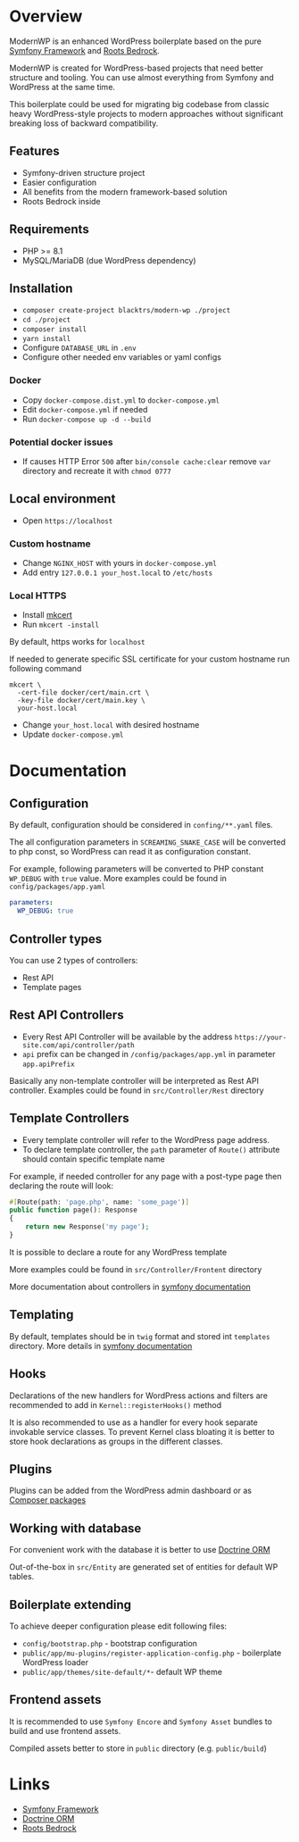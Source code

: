 # Overview
ModernWP is an enhanced WordPress boilerplate based on the pure [Symfony Framework](https://github.com/symfony) and [Roots Bedrock](https://github.com/roots/bedrock).

ModernWP is created for WordPress-based projects that need better structure and tooling. You can use almost everything from Symfony and WordPress at the same time.

This boilerplate could be used for migrating big codebase from classic heavy WordPress-style projects to modern approaches without significant breaking loss of backward compatibility.

## Features
* Symfony-driven structure project
* Easier configuration
* All benefits from the modern framework-based solution
* Roots Bedrock inside

## Requirements
 * PHP >= 8.1
 * MySQL/MariaDB (due WordPress dependency)

## Installation
* `composer create-project blacktrs/modern-wp ./project`
* `cd ./project`
* `composer install`
* `yarn install`
* Configure `DATABASE_URL` in `.env`
* Configure other needed env variables or yaml configs 

### Docker

* Copy `docker-compose.dist.yml` to `docker-compose.yml`
* Edit `docker-compose.yml` if needed
* Run `docker-compose up -d --build`


### Potential docker issues

* If causes HTTP Error `500` after `bin/console cache:clear` remove `var` directory and recreate it with `chmod 0777`

## Local environment

* Open `https://localhost`

### Custom hostname

* Change `NGINX_HOST` with yours in `docker-compose.yml`
* Add entry `127.0.0.1 your_host.local` to `/etc/hosts`

### Local HTTPS

* Install [mkcert](https://github.com/FiloSottile/mkcert)
* Run `mkcert -install`

By default, https works for `localhost`

If needed to generate specific SSL certificate for your custom hostname run following command
```
mkcert \
  -cert-file docker/cert/main.crt \
  -key-file docker/cert/main.key \
  your-host.local
```
* Change `your_host.local` with desired hostname
* Update `docker-compose.yml`

# Documentation

## Configuration

By default, configuration should be considered in `confing/**.yaml` files.

The all configuration parameters in `SCREAMING_SNAKE_CASE` will be converted to php const, so WordPress can read it as configuration constant. 

For example, following parameters will be converted to PHP constant `WP_DEBUG` with `true` value. 
More examples could be found in `config/packages/app.yaml` 

```yaml
parameters:
  WP_DEBUG: true
```

## Controller types
You can use 2 types of controllers:
* Rest API
* Template pages

## Rest API Controllers
* Every Rest API Controller will be available by the address `https://your-site.com/api/controller/path`
* `api` prefix can be changed in `/config/packages/app.yml` in parameter `app.apiPrefix`

Basically any non-template controller will be interpreted as Rest API controller. Examples could be found in `src/Controller/Rest` directory

## Template Controllers

* Every template controller will refer to the WordPress page address. 
* To declare template controller, the `path` parameter of `Route()` attribute should contain specific template name

For example, if needed controller for any page with a post-type page then declaring the route will look:

```php 
#[Route(path: 'page.php', name: 'some_page')]
public function page(): Response
{
    return new Response('my page');
}
```

It is possible to declare a route for any WordPress template

More examples could be found in `src/Controller/Frontent` directory

More documentation about controllers in [symfony documentation](https://symfony.com/doc/current/routing.html)

## Templating 

By default, templates should be in `twig` format and stored int `templates` directory. More details in [symfony documentation](https://symfony.com/doc/current/templates.html)

## Hooks

Declarations of the new handlers for WordPress actions and filters are recommended to add in `Kernel::registerHooks()` method

It is also recommended to use as a handler for every hook separate invokable service classes. 
To prevent Kernel class bloating it is better to store hook declarations as groups in the different classes.

## Plugins

Plugins can be added from the WordPress admin dashboard or as [Composer packages](https://wpackagist.org)

## Working with database

For convenient work with the database it is better to use [Doctrine ORM](https://www.doctrine-project.org/projects/orm.html)

Out-of-the-box in `src/Entity` are generated set of entities for default WP tables.

## Boilerplate extending

To achieve deeper configuration please edit following files:
* `config/bootstrap.php` - bootstrap configuration
* `public/app/mu-plugins/register-application-config.php` - boilerplate WordPress loader
* `public/app/themes/site-default/*`- default WP theme

## Frontend assets

It is recommended to use `Symfony Encore` and `Symfony Asset` bundles to build and use frontend assets. 

Compiled assets better to store in `public` directory (e.g. `public/build`)

# Links
* [Symfony Framework](https://symfony.com/doc/current/index.html)
* [Doctrine ORM](https://www.doctrine-project.org/projects/orm.html)
* [Roots Bedrock](https://roots.io/bedrock)